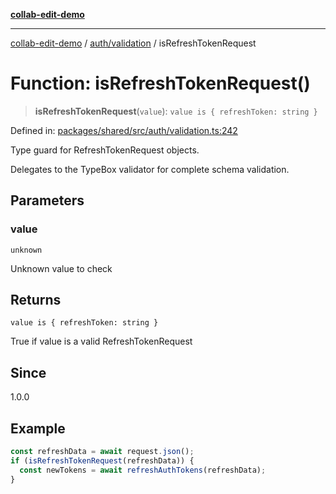 [**collab-edit-demo**](../../../README.md)

***

[collab-edit-demo](../../../README.md) / [auth/validation](../README.md) / isRefreshTokenRequest

# Function: isRefreshTokenRequest()

> **isRefreshTokenRequest**(`value`): `value is { refreshToken: string }`

Defined in: [packages/shared/src/auth/validation.ts:242](https://github.com/austyle-io/pub-sub-demo/blob/00b2f1e9b947d5e964db5c3be9502513c4374263/packages/shared/src/auth/validation.ts#L242)

Type guard for RefreshTokenRequest objects.

Delegates to the TypeBox validator for complete schema validation.

## Parameters

### value

`unknown`

Unknown value to check

## Returns

`value is { refreshToken: string }`

True if value is a valid RefreshTokenRequest

## Since

1.0.0

## Example

```typescript
const refreshData = await request.json();
if (isRefreshTokenRequest(refreshData)) {
  const newTokens = await refreshAuthTokens(refreshData);
}
```
